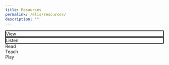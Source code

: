 ```yaml
---
title: Resources
permalink: /elis/resources/
description: ""
---
```

<div class="row flex-wrap">
<div class="col is-6 is-12-touch">
	<div class="border">
		View
	</div>
</div>
<div class="col is-6 is-12-touch">	
	<div class="border">
		Listen
	</div>
	</div>
	<div class="col is-6 is-12-touch">Read</div>
	<div class="col is-6 is-12-touch">Teach</div>
<div class="col is-6 is-12-touch">Play</div>
</div>

<style>
.border {
	    box-sizing: border-box;
    width: 100%;
    border: 2px black solid  !important ;
	}
	@media only screen and (min-width: 1000px) {
		.border {
		min-height: 250px !important;
	}
	}
	.flex-wrap {
		flex-wrap: wrap;
	}
</style>